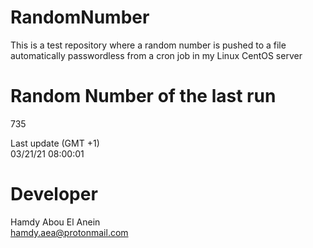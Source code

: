 # RandomNumber    
This is a test repository where a random number is pushed to a file automatically passwordless from a cron job in my Linux CentOS server    
# Random Number of the last run   
735
      
Last update (GMT +1)    
03/21/21 08:00:01
# Developer    
Hamdy Abou El Anein   
hamdy.aea@protonmail.com
